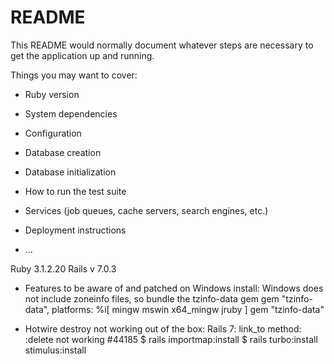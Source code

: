 # README

This README would normally document whatever steps are necessary to get the
application up and running.

Things you may want to cover:

* Ruby version

* System dependencies

* Configuration

* Database creation

* Database initialization

* How to run the test suite

* Services (job queues, cache servers, search engines, etc.)

* Deployment instructions

* ...


Ruby 3.1.2.20
Rails v 7.0.3


* Features to be aware of and patched on Windows install:
Windows does not include zoneinfo files, so bundle the tzinfo-data gem
gem "tzinfo-data", platforms: %i[ mingw mswin x64_mingw jruby ]
gem "tzinfo-data"

* Hotwire destroy not working out of the box:
Rails 7: link_to method: :delete not working #44185
$ rails importmap:install $ rails turbo:install stimulus:install
